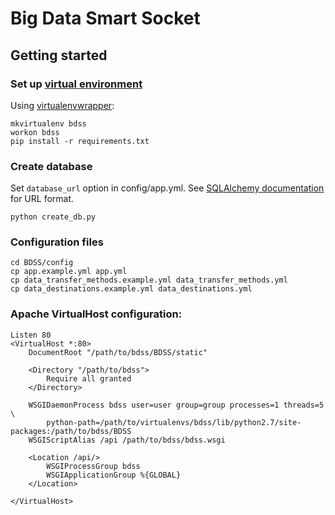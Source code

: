 # Big Data Smart Socket

## Getting started

### Set up [virtual environment](http://docs.python-guide.org/en/latest/dev/virtualenvs/)

Using [virtualenvwrapper](http://virtualenvwrapper.readthedocs.org/en/latest/index.html):

```Shell
mkvirtualenv bdss
workon bdss
pip install -r requirements.txt
```

### Create database

Set `database_url` option in config/app.yml.
See [SQLAlchemy documentation](http://docs.sqlalchemy.org/en/rel_0_9/core/engines.html#database-urls) for URL format.

```Shell
python create_db.py
```

### Configuration files

```Shell
cd BDSS/config
cp app.example.yml app.yml
cp data_transfer_methods.example.yml data_transfer_methods.yml
cp data_destinations.example.yml data_destinations.yml
```

### Apache VirtualHost configuration:

```ApacheConf
Listen 80
<VirtualHost *:80>
	DocumentRoot "/path/to/bdss/BDSS/static"

	<Directory "/path/to/bdss">
		Require all granted
	</Directory>

	WSGIDaemonProcess bdss user=user group=group processes=1 threads=5 \
		python-path=/path/to/virtualenvs/bdss/lib/python2.7/site-packages:/path/to/bdss/BDSS
	WSGIScriptAlias /api /path/to/bdss/bdss.wsgi

	<Location /api/>
		WSGIProcessGroup bdss
		WSGIApplicationGroup %{GLOBAL}
	</Location>

</VirtualHost>
```
